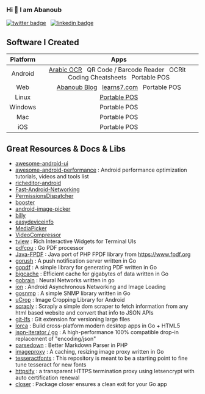 ### Hi 👋 I am Abanoub

[![twitter badge](https://img.shields.io/badge/twitter-@_abanoub_hanna_-%231FA1F1?style=flat&logo=twitter&logoColor=white)](https://twitter.com/_abanoub_hanna_)
&nbsp;
[![linkedin badge](https://img.shields.io/badge/linkedin-abanoub_hanna-%230177B5?style=flat&logo=linkedin)](https://www.linkedin.com/in/abanoub-hanna)

## Software I Created

|Platform|Apps|
|:---:|:---:|
| Android | [Arabic OCR](https://galaxy.store/ocrapp) &nbsp; QR Code / Barcode Reader &nbsp; OCRit &nbsp; Coding Cheatsheets &nbsp; Portable POS |
| Web | [Abanoub Blog](https://www.abanoubhanna.com) &nbsp; [learns7.com](https://learns7.com) &nbsp; Portable POS|
| Linux | [Portable POS](https://github.com/abanoub-hanna/gtk-pos) |
| Windows | Portable POS |
| Mac | Portable POS |
| iOS | Portable POS |

## Great Resources & Docs & Libs
- [awesome-android-ui](https://github.com/wasabeef/awesome-android-ui)
- [awesome-android-performance](https://github.com/Juude/awesome-android-performance) : Android performance optimization tutorials, videos and tools list
- [richeditor-android](https://github.com/wasabeef/richeditor-android)
- [Fast-Android-Networking](https://github.com/amitshekhariitbhu/Fast-Android-Networking)
- [PermissionsDispatcher](https://github.com/permissions-dispatcher/PermissionsDispatcher)
- [booster](https://github.com/didi/booster)
- [android-image-picker](https://github.com/esafirm/android-image-picker)
- [billy](https://github.com/premium-minds/billy)
- [easydeviceinfo](https://github.com/nisrulz/easydeviceinfo)
- [MediaPicker](https://github.com/alhazmy13/MediaPicker)
- [VideoCompressor](https://github.com/fishwjy/VideoCompressor)
- [tview](https://github.com/rivo/tview) : Rich Interactive Widgets for Terminal UIs
- [pdfcpu](https://github.com/pdfcpu/pdfcpu) : Go PDF processor
- [Java-FPDF](https://github.com/nkiraly/Java-FPDF) : Java port of PHP FPDF library from https://www.fpdf.org
- [gorush](https://github.com/appleboy/gorush) : A push notification server written in Go
- [gopdf](https://github.com/signintech/gopdf) : A simple library for generating PDF written in Go
- [bigcache](https://github.com/allegro/bigcache) : Efficient cache for gigabytes of data written in Go
- [gobrain](https://github.com/goml/gobrain) : Neural Networks written in go
- [ion](https://github.com/koush/ion) : Android Asynchronous Networking and Image Loading
- [gosnmp](https://github.com/alouca/gosnmp) : A simple SNMP library written in Go
- [uCrop](https://github.com/Yalantis/uCrop) : Image Cropping Library for Android
- [scraply](https://github.com/alash3al/scraply) : Scraply a simple dom scraper to fetch information from any html based website and convert that info to JSON APIs
- [git-lfs](https://github.com/git-lfs/git-lfs) : Git extension for versioning large files
- [lorca](https://github.com/zserge/lorca) : Build cross-platform modern desktop apps in Go + HTML5
- [json-iterator / go](https://github.com/json-iterator/go) : A high-performance 100% compatible drop-in replacement of "encoding/json"
- [parsedown](https://github.com/erusev/parsedown) : Better Markdown Parser in PHP
- [imageproxy](https://github.com/willnorris/imageproxy) : A caching, resizing image proxy written in Go
- [tesseractfonts](https://github.com/dhivehi/tesseractfonts) : This repository is meant to be a starting point to fine tune tesseract for new fonts
- [httpsify](https://github.com/alash3al/httpsify) : a transparent HTTPS termination proxy using letsencrypt with auto certification renewal
- [closer](https://github.com/xlab/closer) : Package closer ensures a clean exit for your Go app
